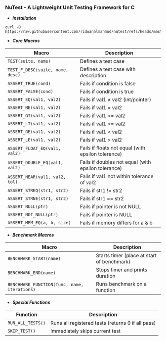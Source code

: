 ### NuTest - A Lightweight Unit Testing Framework for C

- ***Installation***
```
curl -O https://raw.githubusercontent.com/ridwanalmahmud/nutest/refs/heads/master/nutest.h"
```

- ***Core Macros***

| Macro | Description |
|-------|-------------|
| `TEST(suite, name)` | Defines a test case |
| `TEST_F_DESC(suite, name, desc)` | Defines a test case with description |
| `ASSERT_TRUE(cond)` | Fails if condition is false |
| `ASSERT_FALSE(cond)` | Fails if condition is true |
| `ASSERT_EQ(val1, val2)` | Fails if val1 ≠ val2 (int/pointer) |
| `ASSERT_NE(val1, val2)` | Fails if val1 = val2 |
| `ASSERT_GT(val1, val2)` | Fails if val1 <= val2 |
| `ASSERT_LT(val1, val2)` | Fails if val1 >= val2 |
| `ASSERT_GE(val1, val2)` | Fails if val1 < val2 |
| `ASSERT_LE(val1, val2)` | Fails if val1 > val2 |
| `ASSERT_FLOAT_EQ(val1, val2)` | Fails if floats not equal (with epsilon tolerance) |
| `ASSERT_DOUBLE_EQ(val1, val2)` | Fails if doubles not equal (with epsilon tolerance) |
| `ASSERT_NEAR(val1, val2, tol)` | Fails if val1 not within tolerance of val2 |
| `ASSERT_STREQ(str1, str2)` | Fails if str1 != str2 |
| `ASSERT_STRNE(str1, str2)` | Fails if str1 == str2 |
| `ASSERT_NULL(ptr)` | Fails if pointer is not NULL |
| `ASSERT_NOT_NULL(ptr)` | Fails if pointer is NULL |
| `ASSERT_MEM_EQ(a, b, size)` | Fails if memory differs for a & b |

- ***Benchmark Macros***

| Macro | Description |
|-------|-------------|
| `BENCHMARK_START(name)` | Starts timer (place at start of benchmark) |
| `BENCHMARK_END(name)` | Stops timer and prints duration |
| `BENCHMARK_FUNCTION(func, name, iterations)` | Runs benchmark on a function |

- ***Special Functions***

| Function | Description |
|----------|-------------|
| `RUN_ALL_TESTS()` | Runs all registered tests (returns 0 if all pass) |
| `SKIP_TEST()` | Immediately skips current test |

